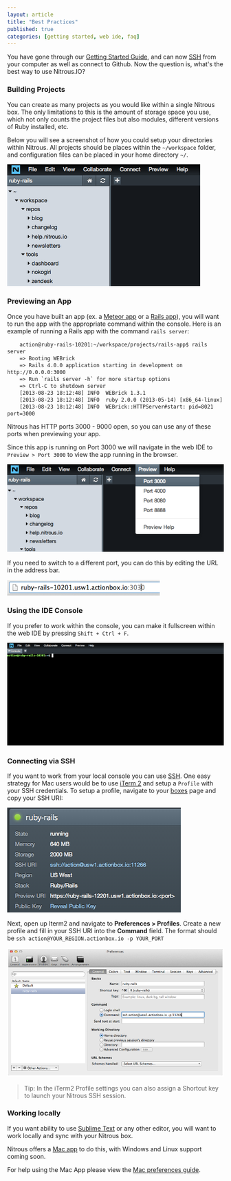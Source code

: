 ```yaml
---
layout: article
title: "Best Practices"
published: true
categories: [getting started, web ide, faq]
---
```


You have gone through our [Getting Started Guide](/getting-started/), and can now [SSH](/ssh-add/) from your computer as well as connect to Github. Now the question is, what's the best way to use Nitrous.IO?

### Building Projects

You can create as many projects as you would like within a single Nitrous box. The only limitations to this is the amount of storage space you use, which not only counts the project files but also modules, different versions of Ruby installed, etc.

Below you will see a screenshot of how you could setup your directories within Nitrous. All projects should be places within the `~/workspace` folder, and configuration files can be placed in your home directory `~/`.

![Nitrous Box Directory](/images/articles/directory-tree.png)

### Previewing an App

Once you have built an app (ex. a [Meteor app](http://blog.nitrous.io/2013/02/21/build-meteor-apps-in-the-browser-with-actionio-and-mongolab.html) or a [Rails app](http://blog.nitrous.io/2013/07/02/building-a-rails-4.0-app-on-nitrous-io.html)), you will want to run the app with the appropriate command within the console. Here is an example of running a Rails app with the command `rails server`:

		action@ruby-rails-10201:~/workspace/projects/rails-app$ rails server
		=> Booting WEBrick
		=> Rails 4.0.0 application starting in development on http://0.0.0.0:3000
		=> Run `rails server -h` for more startup options
		=> Ctrl-C to shutdown server
		[2013-08-23 18:12:48] INFO  WEBrick 1.3.1
		[2013-08-23 18:12:48] INFO  ruby 2.0.0 (2013-05-14) [x86_64-linux]
		[2013-08-23 18:12:48] INFO  WEBrick::HTTPServer#start: pid=8021 port=3000

Nitrous has HTTP ports 3000 - 9000 open, so you can use any of these ports when previewing your app.

Since this app is running on Port 3000 we will navigate in the web IDE to `Preview > Port 3000` to view the app running in the browser.

![Preview App](/images/articles/preview-port-3000.png)

If you need to switch to a different port, you can do this by editing the URL in the address bar.

![Changing the Port](/images/articles/address-bar-port.png)

### Using the IDE Console

If you prefer to work within the console, you can make it fullscreen within the web IDE by pressing `Shift + Ctrl + F`.

![Fullscreen Console](/images/articles/web-ide-fullscreen.png)

### Connecting via SSH

If you want to work from your local console you can use [SSH](/ssh-add/). One easy strategy for Mac users would be to use [iTerm 2](http://www.iterm2.com/) and setup a `Profile` with your SSH credentials. To setup a profile, navigate to your [boxes](https://www.nitrous.io/app#/boxes) page and copy your SSH URI:

![SSH URI](/images/articles/ssh-uri.png)

Next, open up Iterm2 and navigate to **Preferences > Profiles**. Create a new profile and fill in your SSH URI into the **Command** field. The format should be `ssh action@YOUR_REGION.actionbox.io -p YOUR_PORT`

![Iterm 2 Profile](/images/articles/iterm2-profile.png)

>Tip: In the iTerm2 Profile settings you can also assign a Shortcut key to launch your Nitrous SSH session.

### Working locally

If you want ability to use [Sublime Text](http://www.sublimetext.com/) or any other editor, you will want to work locally and sync with your Nitrous box.

Nitrous offers a [Mac app](http://www.nitrous.io/mac) to do this, with Windows and Linux support coming soon.

For help using the Mac App please view the [Mac preferences guide](/mac-preferences/).
